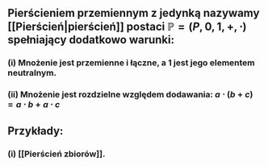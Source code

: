 ## **Pierścieniem przemiennym z jedynką** nazywamy [[Pierścień|pierścień]] postaci $\mathbb{P} = (P,0,1,+,\cdot)$  spełniający dodatkowo warunki:
### (i) Mnożenie jest przemienne i łączne, a $1$ jest jego elementem neutralnym.
### (ii) Mnożenie jest rozdzielne względem dodawania: $a\cdot(b+c)=a \cdot b + a  \cdot c$
## **Przykłady**: 
### (i) [[Pierścień zbiorów]].
